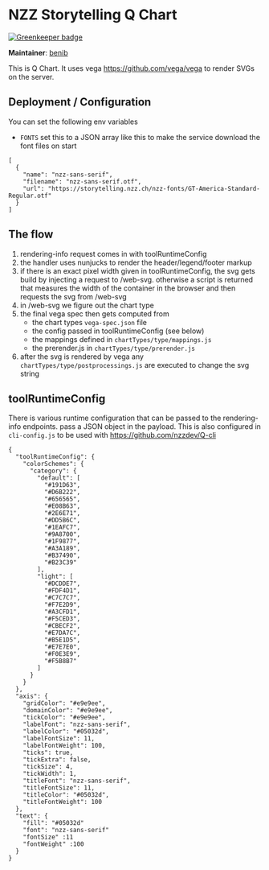 # NZZ Storytelling Q Chart

[![Greenkeeper badge](https://badges.greenkeeper.io/nzzdev/Q-chart.svg)](https://greenkeeper.io/)

**Maintainer**: [benib](https://github.com/benib)

This is Q Chart. It uses vega https://github.com/vega/vega to render SVGs on the server.

## Deployment / Configuration
You can set the following env variables
- `FONTS` set this to a JSON array like this to make the service download the font files on start
```
[
  {
    "name": "nzz-sans-serif",
    "filename": "nzz-sans-serif.otf",
    "url": "https://storytelling.nzz.ch/nzz-fonts/GT-America-Standard-Regular.otf"
  }
]
```

## The flow
1. rendering-info request comes in with toolRuntimeConfig
2. the handler uses nunjucks to render the header/legend/footer markup
3. if there is an exact pixel width given in toolRuntimeConfig, the svg gets build by injecting a request to /web-svg. otherwise a script is returned that measures the width of the container in the browser and then requests the svg from /web-svg
4. in /web-svg we figure out the chart type
5. the final vega spec then gets computed from
   - the chart types `vega-spec.json` file
   - the config passed in toolRuntimeConfig (see below)
   - the mappings defined in `chartTypes/type/mappings.js`
   - the prerender.js in `chartTypes/type/prerender.js`
6. after the svg is rendered by vega any `chartTypes/type/postprocessings.js` are executed to change the svg string

## toolRuntimeConfig
There is various runtime configuration that can be passed to the rendering-info endpoints. pass a JSON object in the payload. This is also configured in `cli-config.js` to be used with https://github.com/nzzdev/Q-cli
```
{
  "toolRuntimeConfig": {
    "colorSchemes": {
      "category": {
        "default": [
          "#191D63",
          "#D6B222",
          "#656565",
          "#E08B63",
          "#2E6E71",
          "#DD5B6C",
          "#1EAFC7",
          "#9A8700",
          "#1F9877",
          "#A3A189",
          "#B37490",
          "#B23C39"
        ],
        "light": [
          "#DCDDE7",
          "#FDF4D1",
          "#C7C7C7",
          "#F7E2D9",
          "#A3CFD1",
          "#F5CED3",
          "#CBECF2",
          "#E7DA7C",
          "#B5E1D5",
          "#E7E7E0",
          "#F0E3E9",
          "#F5B8B7"
        ]
      }
    }
  },
  "axis": {
    "gridColor": "#e9e9ee",
    "domainColor": "#e9e9ee",
    "tickColor": "#e9e9ee",
    "labelFont": "nzz-sans-serif",
    "labelColor": "#05032d",
    "labelFontSize": 11,
    "labelFontWeight": 100,
    "ticks": true,
    "tickExtra": false,
    "tickSize": 4,
    "tickWidth": 1,
    "titleFont": "nzz-sans-serif",
    "titleFontSize": 11,
    "titleColor": "#05032d",
    "titleFontWeight": 100
  },
  "text": {
    "fill": "#05032d"
    "font": "nzz-sans-serif"
    "fontSize" :11
    "fontWeight" :100
  }
}
```
